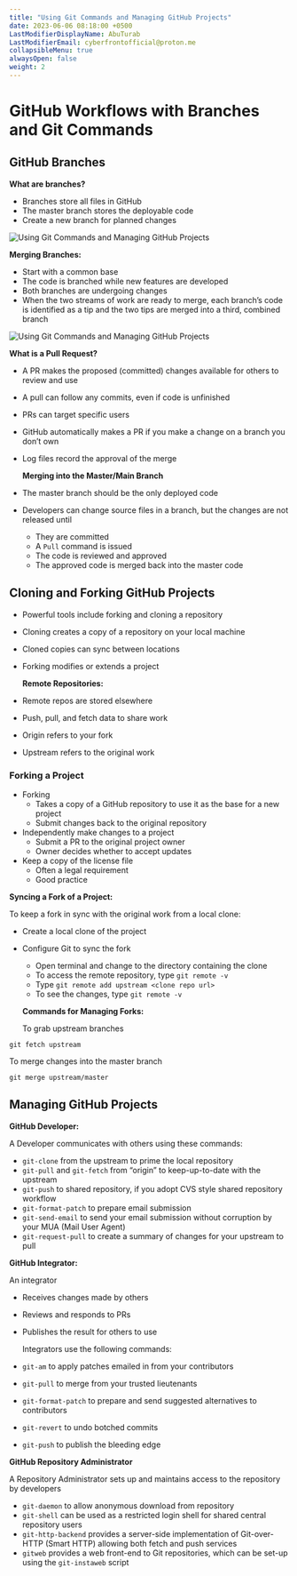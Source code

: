 ```yaml
---
title: "Using Git Commands and Managing GitHub Projects"
date: 2023-06-06 08:18:00 +0500
LastModifierDisplayName: AbuTurab
LastModifierEmail: cyberfrontofficial@proton.me
collapsibleMenu: true
alwaysOpen: false
weight: 2
---
```


# **GitHub Workflows with Branches and Git Commands**

## **GitHub Branches**
  
  **What are branches?**
- Branches store all files in GitHub
- The master branch stores the deployable code
- Create a new branch for planned changes
  
![Using Git Commands and Managing GitHub Projects](/notes/Using%20Git%20Commands%20and%20Managing%20GitHub%20Projects.png)
  
  **Merging Branches:**
- Start with a common base
- The code is branched while new features are developed
- Both branches are undergoing changes
- When the two streams of work are ready to merge, each branch’s code is identified as a tip and the two tips are merged into a third, combined branch
  
![Using Git Commands and Managing GitHub Projects](/notes/Using%20Git%20Commands%20and%20Managing%20GitHub%20Projects-1.png)
  
  **What is a Pull Request?**
- A PR makes the proposed (committed) changes available for others to review and use
- A pull can follow any commits, even if code is unfinished
- PRs can target specific users
- GitHub automatically makes a PR if you make a change on a branch you don’t own
- Log files record the approval of the merge
  
  **Merging into the Master/Main Branch**
- The master branch should be the only deployed code
- Developers can change source files in a branch, but the changes are not released until
  - They are committed
  - A `Pull` command is issued
  - The code is reviewed and approved
  - The approved code is merged back into the master code
## Cloning and Forking GitHub Projects
- Powerful tools include forking and cloning a repository
- Cloning creates a copy of a repository on your local machine
- Cloned copies can sync between locations
- Forking modifies or extends a project
  
  **Remote Repositories:**
- Remote repos are stored elsewhere
- Push, pull, and fetch data to share work
- Origin refers to your fork
- Upstream refers to the original work
### Forking a Project
- Forking
  - Takes a copy of a GitHub repository to use it as the base for a new project
  - Submit changes back to the original repository
- Independently make changes to a project
  - Submit a PR to the original project owner
  - Owner decides whether to accept updates
- Keep a copy of the license file
  - Often a legal requirement
  - Good practice
	  
**Syncing a Fork of a Project:**
	  
To keep a fork in sync with the original work from a local clone:
- Create a local clone of the project
- Configure Git to sync the fork
  - Open terminal and change to the directory containing the clone
  - To access the remote repository, type `git remote -v`
  - Type `git remote add upstream <clone repo url>`
  - To see the changes, type `git remote -v`

  **Commands for Managing Forks:**

  To grab upstream branches
  
```git
git fetch upstream
```

To merge changes into the master branch
```git
git merge upstream/master
```

## **Managing GitHub Projects**
  
**GitHub Developer:**
  
  A Developer communicates with others using these commands:
- `git-clone` from the upstream to prime the local repository
- `git-pull` and `git-fetch` from “origin” to keep-up-to-date with the upstream
- `git-push` to shared repository, if you adopt CVS style shared repository workflow
- `git-format-patch` to prepare email submission
- `git-send-email` to send your email submission without corruption by your MUA (Mail User Agent)
- `git-request-pull` to create a summary of changes for your upstream to pull
  
**GitHub Integrator:**
  
  An integrator
- Receives changes made by others
- Reviews and responds to PRs
- Publishes the result for others to use
  
  Integrators use the following commands:
- `git-am` to apply patches emailed in from your contributors
- `git-pull` to merge from your trusted lieutenants
- `git-format-patch` to prepare and send suggested alternatives to contributors
- `git-revert` to undo botched commits
- `git-push` to publish the bleeding edge
  
**GitHub Repository Administrator**
  
  A Repository Administrator sets up and maintains access to the repository by developers
- `git-daemon` to allow anonymous download from repository
- `git-shell` can be used as a restricted login shell for shared central repository users
- `git-http-backend` provides a server-side implementation of Git-over-HTTP (Smart HTTP) allowing both fetch and push services
- `gitweb` provides a web front-end to Git repositories, which can be set-up using the `git-instaweb` script
